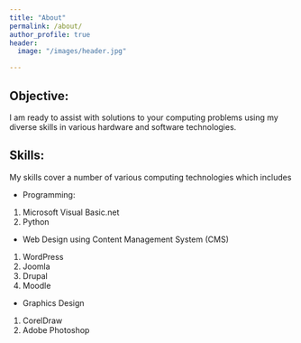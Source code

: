 ```yaml
---
title: "About"
permalink: /about/
author_profile: true
header:
  image: "/images/header.jpg"

---
```


## Objective:
I am ready to assist with solutions to your computing problems
using my diverse skills in various hardware
and software technologies.

## Skills:
My skills cover a number of various computing technologies which includes
* Programming:
1. Microsoft Visual Basic.net
2. Python
+ Web Design using Content Management System (CMS)
1. WordPress
2. Joomla
3. Drupal
4. Moodle
- Graphics Design
1. CorelDraw
2. Adobe Photoshop
